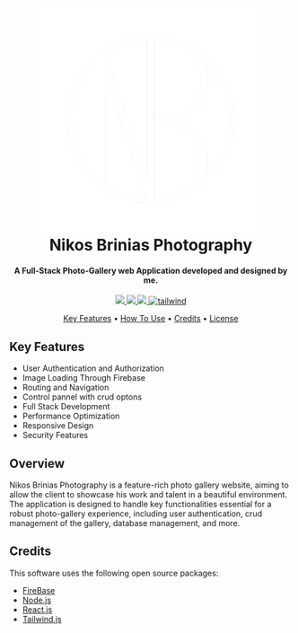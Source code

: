 
<h1 align="center">
  <br>
  <img src="https://github.com/karamas13/photo-gallery/blob/main/photo-gallery/public/images/logowhite.png" alt="NB Photography" width="400">
  <br>
  Nikos Brinias Photography
  <br>
</h1>

<h4 align="center">A Full-Stack Photo-Gallery web Application developed and designed by me.</h4>

<p align="center">
  <a href="https://www.firebase.com">
    <img src="https://img.shields.io/badge/Firebase-orange?style=for-the-badge&logo=firebase">
  </a>
  <a href="https://react.dev/">
    <img src="https://img.shields.io/badge/react-%2320232a.svg?style=for-the-badge&logo=react&logoColor=%2361DAFB">
  </a>
   <a href="https://nodejs.org/">
    <img src="https://img.shields.io/badge/node.js-6DA55F?style=for-the-badge&logo=node.js&logoColor=white">
  </a>
  <a href="https://tailwindcss.com/">
    <img src="https://img.shields.io/badge/tailwindcss-%2338B2AC.svg?style=for-the-badge&logo=tailwind-css&logoColor=white"
         alt="tailwind">
  </a>
</p>
<p align="center">
  <a href="#key-features">Key Features</a> •
  <a href="#how-to-use">How To Use</a> •
  <a href="#credits">Credits</a> •
  <a href="#license">License</a>
  </p>


## Key Features

* User Authentication and Authorization
* Image Loading Through Firebase
* Routing and Navigation 
* Control pannel with crud optons
* Full Stack Development
* Performance Optimization
* Responsive Design
* Security Features


## Overview

Nikos Brinias Photography is a feature-rich photo gallery website, aiming to allow the client to showcase his work and talent in a beautiful environment. The application is designed to handle key functionalities essential for a robust photo-gallery experience, including user authentication, crud management of the gallery, database management, and more. 


## Credits

This software uses the following open source packages:

- [FireBase](https://firebase.google.com/)
- [Node.js](https://nodejs.org/)
- [React.js](https://react.dev/)
- [Tailwind.js](https://tailwindcss.com/)




